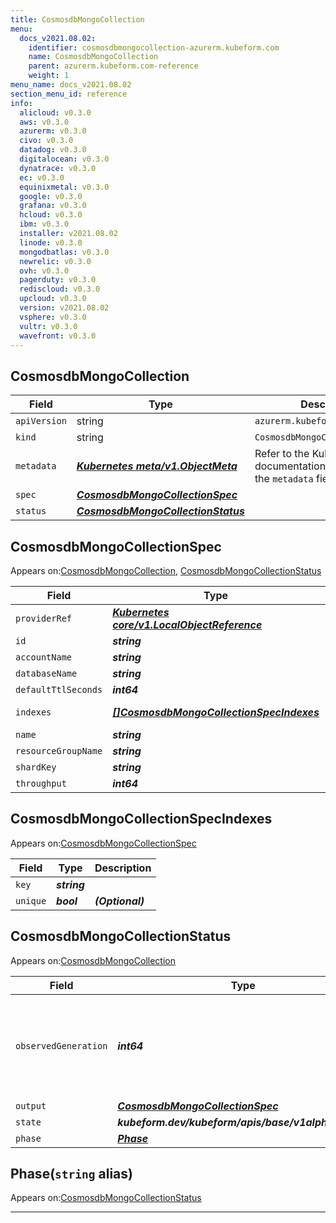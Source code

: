 ```yaml
---
title: CosmosdbMongoCollection
menu:
  docs_v2021.08.02:
    identifier: cosmosdbmongocollection-azurerm.kubeform.com
    name: CosmosdbMongoCollection
    parent: azurerm.kubeform.com-reference
    weight: 1
menu_name: docs_v2021.08.02
section_menu_id: reference
info:
  alicloud: v0.3.0
  aws: v0.3.0
  azurerm: v0.3.0
  civo: v0.3.0
  datadog: v0.3.0
  digitalocean: v0.3.0
  dynatrace: v0.3.0
  ec: v0.3.0
  equinixmetal: v0.3.0
  google: v0.3.0
  grafana: v0.3.0
  hcloud: v0.3.0
  ibm: v0.3.0
  installer: v2021.08.02
  linode: v0.3.0
  mongodbatlas: v0.3.0
  newrelic: v0.3.0
  ovh: v0.3.0
  pagerduty: v0.3.0
  rediscloud: v0.3.0
  upcloud: v0.3.0
  version: v2021.08.02
  vsphere: v0.3.0
  vultr: v0.3.0
  wavefront: v0.3.0
---
```


## CosmosdbMongoCollection
| Field | Type | Description |
| ------ | ----- | ----------- |
| `apiVersion` | string | `azurerm.kubeform.com/v1alpha1` |
|    `kind` | string | `CosmosdbMongoCollection` |
| `metadata` | ***[Kubernetes meta/v1.ObjectMeta](https://v1-18.docs.kubernetes.io/docs/reference/generated/kubernetes-api/v1.18/#objectmeta-v1-meta)***|Refer to the Kubernetes API documentation for the fields of the `metadata` field.|
| `spec` | ***[CosmosdbMongoCollectionSpec](#cosmosdbmongocollectionspec)***||
| `status` | ***[CosmosdbMongoCollectionStatus](#cosmosdbmongocollectionstatus)***||
## CosmosdbMongoCollectionSpec

Appears on:[CosmosdbMongoCollection](#cosmosdbmongocollection), [CosmosdbMongoCollectionStatus](#cosmosdbmongocollectionstatus)

| Field | Type | Description |
| ------ | ----- | ----------- |
| `providerRef` | ***[Kubernetes core/v1.LocalObjectReference](https://v1-18.docs.kubernetes.io/docs/reference/generated/kubernetes-api/v1.18/#localobjectreference-v1-core)***||
| `id` | ***string***||
| `accountName` | ***string***||
| `databaseName` | ***string***||
| `defaultTtlSeconds` | ***int64***| ***(Optional)*** |
| `indexes` | ***[[]CosmosdbMongoCollectionSpecIndexes](#cosmosdbmongocollectionspecindexes)***| ***(Optional)*** Deprecated|
| `name` | ***string***||
| `resourceGroupName` | ***string***||
| `shardKey` | ***string***| ***(Optional)*** |
| `throughput` | ***int64***| ***(Optional)*** |
## CosmosdbMongoCollectionSpecIndexes

Appears on:[CosmosdbMongoCollectionSpec](#cosmosdbmongocollectionspec)

| Field | Type | Description |
| ------ | ----- | ----------- |
| `key` | ***string***||
| `unique` | ***bool***| ***(Optional)*** |
## CosmosdbMongoCollectionStatus

Appears on:[CosmosdbMongoCollection](#cosmosdbmongocollection)

| Field | Type | Description |
| ------ | ----- | ----------- |
| `observedGeneration` | ***int64***| ***(Optional)*** Resource generation, which is updated on mutation by the API Server.|
| `output` | ***[CosmosdbMongoCollectionSpec](#cosmosdbmongocollectionspec)***| ***(Optional)*** |
| `state` | ***kubeform.dev/kubeform/apis/base/v1alpha1.State***| ***(Optional)*** |
| `phase` | ***[Phase](#phase)***| ***(Optional)*** |
## Phase(`string` alias)

Appears on:[CosmosdbMongoCollectionStatus](#cosmosdbmongocollectionstatus)

---
